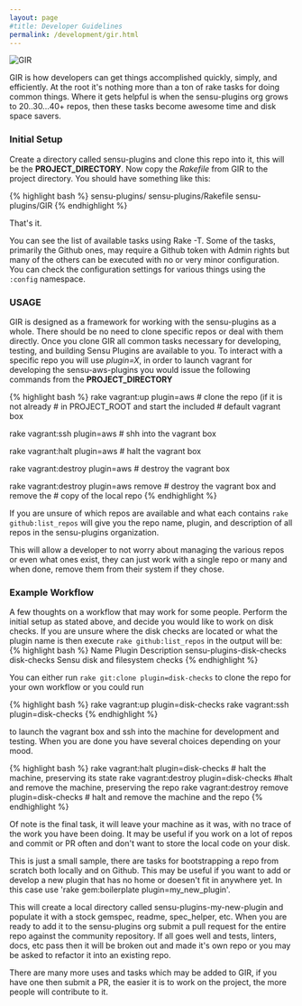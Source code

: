 ```yaml
---
layout: page
#title: Developer Guidelines
permalink: /development/gir.html
---
```


![GIR](http://www.roomwithamoose.com/pictures/official/gir_suit_stand_optimized.jpg)

GIR is how developers can get things accomplished quickly, simply, and efficiently.  At the root it's nothing more than a ton of rake tasks for doing common things.  Where it gets helpful is when the sensu-plugins org grows to 20..30...40+ repos, then these tasks become awesome time and disk space savers.

### Initial Setup

Create a directory called sensu-plugins and clone this repo into it, this will be the **PROJECT_DIRECTORY**.  Now copy the *Rakefile* from GIR to the project directory.  You should have something like this:

{% highlight bash %}
sensu-plugins/
sensu-plugins/Rakefile
sensu-plugins/GIR
{% endhighlight %}

That's it.

You can see the list of available tasks using Rake -T.  Some of the tasks, primarily the Github ones, may require a Github token with Admin rights but many of the others can be executed with no or very minor configuration.  You can check the configuration settings for various things using the `:config` namespace.


### USAGE

GIR is designed as a framework for working with the sensu-plugins as a whole.  There should be no need to clone specific repos or deal with them directly.  Once you clone GIR all common tasks necessary for developing, testing, and building Sensu Plugins are available to you.  To interact with a specific repo you will use *plugin=X*, in order to launch vagrant for developing the sensu-aws-plugins you would issue the following commands from the **PROJECT_DIRECTORY**

{% highlight bash %}
rake vagrant:up plugin=aws             # clone the repo (if it is not already
                                       # in PROJECT_ROOT and start the included
                                       # default vagrant box

rake vagrant:ssh plugin=aws            # shh into the vagrant box

rake vagrant:halt plugin=aws           # halt the vagrant box

rake vagrant:destroy plugin=aws        # destroy the vagrant box

rake vagrant:destroy plugin=aws remove # destroy the vagrant box and remove the
                                       # copy of the local repo
{% endhighlight %}

If you are unsure of which repos are available and what each contains `rake github:list_repos` will give you the repo name, plugin, and description of all repos in the sensu-plugins organization.

This will allow a developer to not worry about managing the various repos or even what ones exist, they can just work with a single repo or many and when done, remove them from their system if they chose.

### Example Workflow

A few thoughts on a workflow that may work for some people.  Perform the initial setup as stated above, and decide you would like to work on disk checks.  If you are unsure where the disk checks are located or what the plugin name is then execute `rake github:list_repos`  in the output will be:
{% highlight bash %}
Name                        Plugin          Description
sensu-plugins-disk-checks   disk-checks     Sensu disk and filesystem checks
{% endhighlight %}

You can either run `rake git:clone plugin=disk-checks` to clone the repo for your own workflow or you could run

{% highlight bash %}
rake vagrant:up plugin=disk-checks
rake vagrant:ssh plugin=disk-checks
{% endhighlight %}

to launch the vagrant box and ssh into the machine for development and testing.  When you are done you have several choices depending on your mood.

{% highlight bash %}
rake vagrant:halt plugin=disk-checks # halt the machine, preserving its state
rake vagrant:destroy plugin=disk-checks #halt and remove the machine, preserving the repo
rake vagrant:destroy remove plugin=disk-checks # halt and remove the machine and the repo
{% endhighlight %}

Of note is the final task, it will leave your machine as it was, with no trace of the work you have been doing.  It may be useful if you work on a lot of repos and commit or PR often and don't want to store the local code on your disk.

This is just a small sample, there are tasks for bootstrapping a repo from scratch both locally and on Github.  This may be useful if you want to add or develop a new plugin that has no home or doesen't fit in anywhere yet.  In this case use 'rake gem:boilerplate plugin=my_new_plugin'.

This will create a local directory called sensu-plugins-my-new-plugin and populate it with a stock gemspec, readme, spec_helper, etc.  When you are ready to add it to the sensu-plugins org submit a pull request for the entire repo against the community repository.  If all goes well and tests, linters, docs, etc pass then it will be broken out and made it's own repo or you may be asked to refactor it into an existing repo.

There are many more uses and tasks which may be added to GIR, if you have one then submit a PR, the easier it is to work on the project, the more people will contribute to it.
